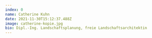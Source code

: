 ```yaml
---
index: 0
name: Catherine Kuhn
date: 2021-11-30T15:12:37.488Z
image: catherine-kopie.jpg
bio: Dipl.-Ing. Landschaftsplanung, freie Landschaftsarchitektin
---
```

